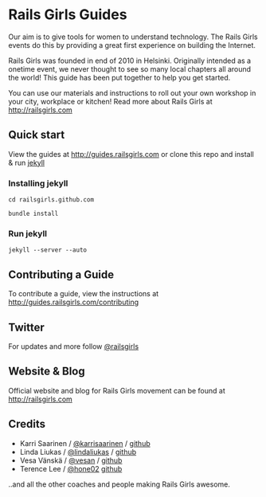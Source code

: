 # Rails Girls Guides

Our aim is to give tools for women to understand technology. The Rails Girls events do this by providing a great first experience on building the Internet.

Rails Girls was founded in end of 2010 in Helsinki. Originally intended as a onetime event, we never thought to see so many local chapters all around the world! This guide has been put together to help you get started.

You can use our materials and instructions to roll out your own workshop in your city, workplace or kitchen! Read more about Rails Girls at http://railsgirls.com

## Quick start

View the guides at http://guides.railsgirls.com or clone this repo and install & run [jekyll](https://github.com/mojombo/jekyll)

### Installing jekyll

`cd railsgirls.github.com`

`bundle install`

### Run jekyll

`jekyll --server --auto`


## Contributing a Guide

To contribute a guide, view the instructions at http://guides.railsgirls.com/contributing

## Twitter

For updates and more follow [@railsgirls](https://twitter.com/railsgirls)

## Website & Blog 

Official website and blog for Rails Girls movement can be found at http://railsgirls.com

## Credits

* Karri Saarinen / [@karrisaarinen](https://twitter.com/karrisaarinen) / [github](http://github.com/ksaa)
* Linda Liukas / [@lindaliukas](https://twitter.com/lindaliukas) / [github](http://github.com/lindaliukas)
* Vesa Vänskä / [@vesan](https://twitter.com/vesan) / [github](http://github.com/vesan)
* Terence Lee / [@hone02](https://twitter.com/hone02) [github](http://github.com/hone)

..and all the other coaches and people making Rails Girls awesome.